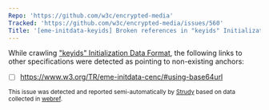 ```yaml
---
Repo: 'https://github.com/w3c/encrypted-media'
Tracked: 'https://github.com/w3c/encrypted-media/issues/560'
Title: '[eme-initdata-keyids] Broken references in "keyids" Initialization Data Format'
---
```


While crawling ["keyids" Initialization Data Format](https://w3c.github.io/encrypted-media/format-registry/initdata/keyids.html), the following links to other specifications were detected as pointing to non-existing anchors:
* [ ] https://www.w3.org/TR/eme-initdata-cenc/#using-base64url

<sub>This issue was detected and reported semi-automatically by [Strudy](https://github.com/w3c/strudy/) based on data collected in [webref](https://github.com/w3c/webref/).</sub>
